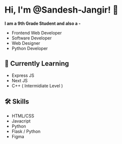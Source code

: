 
# Hi, I'm @Sandesh-Jangir! 👋

**I am a 9th Grade Student and also a -**
- Frontend Web Developer
- Software Developer
- Web Designer
- Python Developer

## 📝 Currently Learning
- Express JS
- Next JS
- C++ ( Intermidiate Level )

## 🛠 Skills
- HTML/CSS
- Javacript
- Python
- Flask / Python
- Figma
